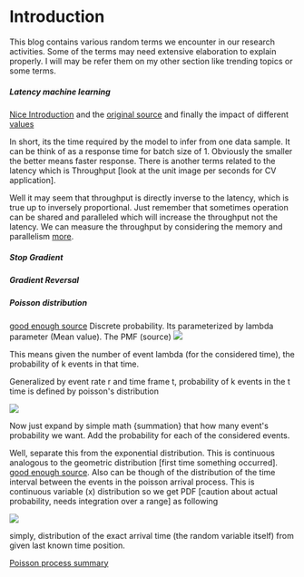 # Introduction

This blog contains various random terms we encounter in our research activities. Some of the terms may need extensive elaboration to explain properly. I will may be refer them on my other section like trending topics or some terms.

##### Latency machine learning

[Nice Introduction](#https://iq.opengenus.org/latency-ml/#:~:text=Latency%20and%20throughput%20can%20be%20used%20interchangeably.&text=Latency%20is%20for%20batch%20size,and%20depends%20on%20the%20system) and the [original source](https://www.tiriasresearch.com/wp-content/uploads/2018/05/TIRIAS-Research-NVIDIA-PLASTER-Deep-Learning-Framework.pdf) and finally the impact of different [values](https://www.nngroup.com/articles/response-times-3-important-limits/)


In short, its the time required by the model to infer from one data sample. It can be think of as a response time for batch size of 1. Obviously the smaller the better means faster response. There is another terms related to the latency which is Throughput [look at the unit image per seconds for CV application].

Well it may seem that throughput is directly inverse to the latency, which is true up to inversely proportional. Just remember that sometimes operation can be shared and paralleled which will increase the throughput not the latency. We can measure the throughput by considering the memory and parallelism [more](https://towardsdatascience.com/the-correct-way-to-measure-inference-time-of-deep-neural-networks-304a54e5187f).


##### Stop Gradient

##### Gradient Reversal

##### Poisson distribution
[good enough source](https://en.wikipedia.org/wiki/Poisson_distribution)
Discrete probability. Its parameterized by lambda parameter (Mean value). The PMF (source)
<img src = https://wikimedia.org/api/rest_v1/media/math/render/svg/c22cb4461e100a6db5f815de1f44b1747f160048>

This means given the number of event lambda (for the considered time), the probability of k events in that time.

Generalized by event rate r and time frame t, probability of k events in the t time is defined by poisson's distribution

<img src ="https://wikimedia.org/api/rest_v1/media/math/render/svg/c271f319c46777b27a927adb48f57af17b3470a6" >

Now just expand by simple math {summation} that how many event's probability we want. Add the probability for each of the considered events.

Well, separate this from the exponential distribution. This is continuous analogous to the geometric distribution [first time something occurred]. [good enough source](https://en.wikipedia.org/wiki/Exponential_distribution). Also can be though of the distribution of the time interval between the events in the poisson arrival process. This is continuous variable (x) distribution so we get PDF [caution about actual probability, needs integration over a range] as following

<img src = "https://wikimedia.org/api/rest_v1/media/math/render/svg/a693ce9cd1fcd15b0732ff5c5b8040c359cc9332">

simply, distribution of the exact arrival time (the random variable itself) from given last known time position.

[Poisson process summary](https://www.probabilitycourse.com/chapter11/11_1_2_basic_concepts_of_the_poisson_process.php)
